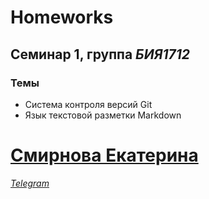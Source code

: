 # Homeworks
## Семинар 1, группа *БИЯ1712*
### Темы
* Система контроля версий Git 
* Язык текстовой разметки Markdown

# [Смирнова Екатерина](mailto:evsmirnova_3@edu.hse.ru)
*[Telegram](t.me/maratNaufal_ugli)*
